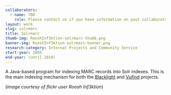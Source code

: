```yaml
---
collaborators: 
  - name: TBD
    role: Please contact us if you have information on past collaborators.
layout: work
slug: solrmarc
title: Solrmarc
thumb-img: RooshInf3ktion-solrmarc-thumb.png
banner-img: RooshInf3ktion-solrmarc-banner.png
research-category: Internal Projects and Community Service
start-year: 2005
end-year: (until 2018)
---
```


A Java-based program for indexing MARC records into Solr indexes. This is the main indexing mechanism for both the [Blacklight](http://projectblacklight.org/) and [Vufind](http://vufind.org/) projects.

(_image courtesy of flickr user Roosh Inf3ktion_)
